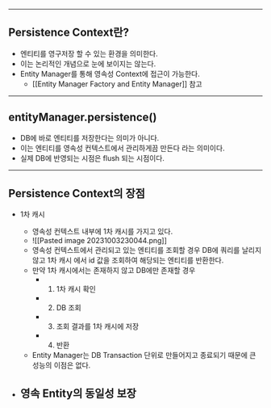 
---

## Persistence Context란?

- 엔티티를 영구저장 할  수 있는 환경을 의미한다.
- 이는 논리적인 개념으로 눈에 보이지는 않는다.
- Entity Manager를  통해 영속성 Context에 접근이 가능한다.
	- [[Entity Manager Factory and Entity Manager]] 참고


---

## entityManager.persistence()

- DB에 바로 엔티티를 저장한다는 의미가 아니다.
- 이는 엔티티를 영속성 컨텍스트에서 관리하게끔 만든다 라는 의미이다.
- 실제 DB에 반영되는 시점은 flush 되는 시점이다.

___
## Persistence Context의 장점

- 1차 캐시
	- 영속성 컨텍스트 내부에 1차 캐시를 가지고 있다.
	- ![[Pasted image 20231003230044.png]]
	- 영속성 컨텍스트에서 관리되고 있는 엔티티를 조회할 경우 DB에 쿼리를 날리지 않고 1차 캐시 에서 id 값을 조회하여 해당되는 엔티티를 반환한다.
	- 만약 1차 캐시에서는 존재하지 않고 DB에만 존재할 경우 
		- 1. 1차 캐시 확인
		- 2. DB 조회
		- 3. 조회 결과를 1차 캐시에 저장
		- 4. 반환
	- Entity Manager는 DB Transaction 단위로 만들어지고 종료되기 때문에 큰 성능의 이점은 없다.

- 영속 Entity의 동일성 보장
	- 